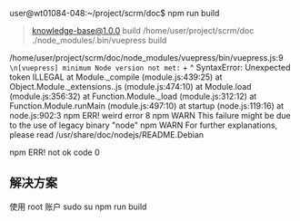 user@wt01084-048:~/project/scrm/doc$ npm run build

> knowledge-base@1.0.0 build /home/user/project/scrm/doc
> ./node_modules/.bin/vuepress build


/home/user/project/scrm/doc/node_modules/vuepress/bin/vuepress.js:9
    `\n[vuepress] minimum Node version not met:` +
    ^
SyntaxError: Unexpected token ILLEGAL
    at Module._compile (module.js:439:25)
    at Object.Module._extensions..js (module.js:474:10)
    at Module.load (module.js:356:32)
    at Function.Module._load (module.js:312:12)
    at Function.Module.runMain (module.js:497:10)
    at startup (node.js:119:16)
    at node.js:902:3
npm ERR! weird error 8
npm WARN This failure might be due to the use of legacy binary "node"
npm WARN For further explanations, please read
/usr/share/doc/nodejs/README.Debian
 
npm ERR! not ok code 0

## 解决方案
使用 root 账户
sudo su 
npm run build
